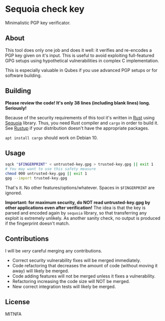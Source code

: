 Sequoia check key
=================

Minimalistic PGP key verificator.

About
-----

This tool does only one job and does it well: it verifies and re-encodes a PGP key given on it's input. This is useful to avoid exploiting full-featured GPG setups using hypothetical vulnerabilities in
complex C implementation.

This is especially valuable in Qubes if you use advanced PGP setups or for software building.

Building
--------

**Please review the code! It's only 38 lines (including blank lines) long. Seriously!**

Because of the security requirements of this tool it's written in [Rust](https://rust-lang.org) using [Sequoia](https://sequoia-pgp.org) library.
Thus, you need Rust compiler and `cargo` in order to build it.
See [Rustup](https://rustup.rs) if your distribution doesn't have the appropriate packages.

`apt install cargo` should work on Debian 10.

Usage
-----

```bash
sqck "$FINGERPRINT" < untrusted-key.gpg > trusted-key.gpg || exit 1
# You may want to use this safety measure
chmod 000 untrusted-key.gpg || exit 1
gpg --import trusted-key.gpg
```

That's it. No other features/options/whatever. Spaces in `$FINGERPRINT` are ignored.

**Important: for maximum security, do NOT read untrusted-key.gpg by other applications
even after verification!** The idea is that the key is parsed and encoded again by `sequoia` library,
so that transferring any exploit is extremely unlikely. As another sanity check, no output is produced if the fingerprint doesn't match.

Contributions
-------------

I will be *very* careful merging any contributions.

* Correct security vulnerability fixes will be merged immediately.
* Code refactoring that decreases the amount of code (without moving it away) will likely be merged.
* Code adding features will not be merged unless it fixes a vulnerability.
* Refactoring increasing the code size will NOT be merged.
* New correct integration tests will likely be merged.

License
-------

MITNFA
